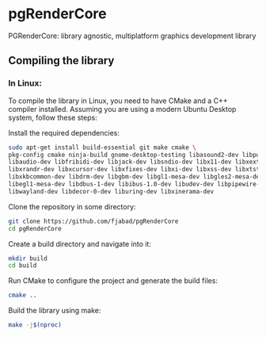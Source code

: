 # pgRenderCore
PGRenderCore: library agnostic, multiplatform graphics development library




## Compiling the library

### In Linux:

To compile the library in Linux, you need to have CMake and a C++ compiler installed. Assuming you are using a modern Ubuntu Desktop system, follow these steps:

Install the required dependencies:

```bash
sudo apt-get install build-essential git make cmake \
pkg-config cmake ninja-build gnome-desktop-testing libasound2-dev libpulse-dev \
libaudio-dev libfribidi-dev libjack-dev libsndio-dev libx11-dev libxext-dev \
libxrandr-dev libxcursor-dev libxfixes-dev libxi-dev libxss-dev libxtst-dev \
libxkbcommon-dev libdrm-dev libgbm-dev libgl1-mesa-dev libgles2-mesa-dev \
libegl1-mesa-dev libdbus-1-dev libibus-1.0-dev libudev-dev libpipewire-0.3-dev \
libwayland-dev libdecor-0-dev liburing-dev libxinerama-dev
```

Clone the repository in some directory:

```bash
git clone https://github.com/fjabad/pgRenderCore
cd pgRenderCore
```

Create a build directory and navigate into it:

```bash
mkdir build
cd build
```

Run CMake to configure the project and generate the build files:

```bash
cmake .. 
```

Build the library using make:

```bash
make -j$(nproc)
```